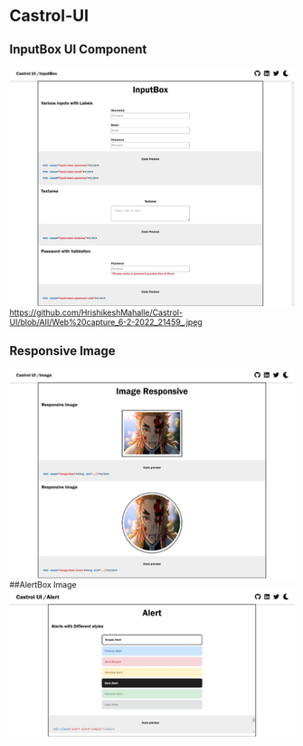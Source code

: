# Castrol-UI
## InputBox UI Component
![InputBox UI Component](https://github.com/HrishikeshMahalle/Castrol-UI/blob/AII/Web%20capture_6-2-2022_214552_.jpeg)
https://github.com/HrishikeshMahalle/Castrol-UI/blob/AII/Web%20capture_6-2-2022_21459_.jpeg
## Responsive Image
![Responsive Image UI Component](https://github.com/HrishikeshMahalle/Castrol-UI/blob/AII/Web%20capture_6-2-2022_21459_.jpeg)
##AlertBox Image
![Alert Box Image](https://github.com/HrishikeshMahalle/Castrol-UI/blob/AII/Web%20capture_6-2-2022_214754_.jpeg)

